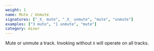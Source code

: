 ```yaml
---
weight: 1
name: Mute / Unmute
signatures: ["_X_ mute", "_X_ unmute", "mute", "unmute"]
examples: ["3 mute", "1 unmute", "mute"]
category: mixer
---
```

Mute or unmute a track. Invoking without `X` will operate on all tracks.
